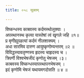 ```yaml
---
title: ०५८ सूक्तम्

---
```

विष्कन्धस्य काबवस्य कर्दमस्थोलूक्याः ।  
अपस्थानस्थ कृत्या यास्तेषां त्वं खृगले जहि ॥१॥  
प्र मृणीह्युपहत्यां कर्दमं नीलशाक्यम् ।  
अधा सारमिव दारुण आयुष्कृणोम्यन्तरम् ॥२ ॥  
विविद्धस्यावतृण्णस्य हृदस्य चाहृदस्य च ।  
त्रिपर्णी विश्वभेषजीदं कृणोतु भेषजम् ।३।  
काबवस्य विष्कन्धस्यापस्थापनभेषजम् ।  
इदं कृणोमि भेषजं यथायमगदोसति ॥ ४ ॥  
